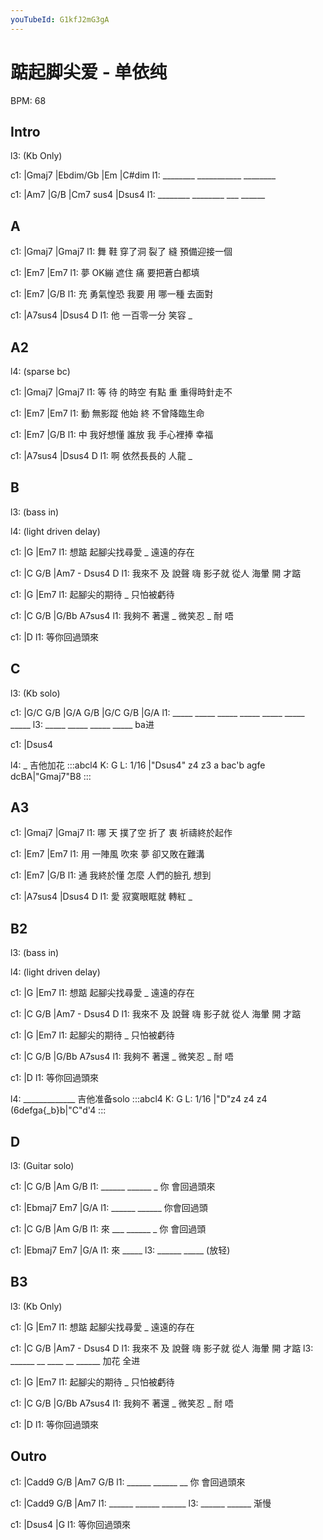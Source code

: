```yaml
---
youTubeId: G1kfJ2mG3gA
---
```


# 踮起脚尖爱 - 单依纯

BPM: 68

## Intro

l3: (Kb Only)

c1: |Gmaj7   |Ebdim/Gb   |Em      |C#dim
l1:  ________ ___________ ________

c1: |Am7     |G/B     |Cm7 sus4  |Dsus4
l1:  ________ ________ ___ ______

## A

c1:   |Gmaj7          |Gmaj7
l1: 舞 鞋 穿了洞  裂了 縫 預備迎接一個

c1: |Em7         |Em7
l1:  夢 OK繃 遮住 痛 要把蒼白都填

c1: |Em7             |G/B
l1:  充 勇氣惶恐 我要 用 哪一種 去面對

c1: |A7sus4       |Dsus4  D
l1:  他 一百零一分 笑容  _

## A2

l4: (sparse bc)

c1:   |Gmaj7          |Gmaj7
l1: 等 待 的時空  有點 重 重得時針走不

c1: |Em7           |Em7
l1:  動 無影蹤 他始 終 不曾降臨生命

c1: |Em7             |G/B
l1:  中 我好想懂 誰放 我 手心裡捧 幸福

c1: |A7sus4       |Dsus4  D
l1:  啊 依然長長的 人龍  _

## B

l3: (bass in)

l4: (light driven delay)

c1:     |G             |Em7
l1: 想踮 起腳尖找尋愛 _ 遠遠的存在

c1:       |C       G/B       |Am7  -    Dsus4 D
l1: 我來不 及 說聲 嗨  影子就 從人 海暈 開    才踮

c1: |G             |Em7
l1:  起腳尖的期待 _ 只怕被虧待

c1:       |C      G/B     |G/Bb A7sus4
l1: 我夠不 著還 _ 微笑忍 _ 耐         唔

c1: |D
l1:    等你回過頭來

## C

l3: (Kb solo)

c1: |G/C   G/B  |G/A   G/B  |G/C   G/B  |G/A
l1:  _____ _____ _____ _____ _____ _____ _____
l3:  _____ _____ _____ _____ ba进

c1: |Dsus4

l4: _ 吉他加花
:::abcl4
K: G
L: 1/16
|"Dsus4" z4 z3 a bac'b agfe dcBA|"Gmaj7"B8
:::

## A3

c1:   |Gmaj7          |Gmaj7
l1: 哪 天 撲了空  折了 衷 祈禱終於起作

c1: |Em7           |Em7
l1:  用 一陣風 吹來 夢 卻又敗在難溝

c1: |Em7             |G/B
l1:  通 我終於懂 怎麼 人們的臉孔 想到

c1: |A7sus4       |Dsus4  D
l1:  愛 寂寞眼眶就 轉紅  _

## B2

l3: (bass in)

l4: (light driven delay)

c1:     |G             |Em7
l1: 想踮 起腳尖找尋愛 _ 遠遠的存在

c1:       |C       G/B       |Am7  -    Dsus4 D
l1: 我來不 及 說聲 嗨  影子就 從人 海暈 開    才踮

c1: |G             |Em7
l1:  起腳尖的期待 _ 只怕被虧待

c1:       |C      G/B     |G/Bb A7sus4
l1: 我夠不 著還 _ 微笑忍 _ 耐         唔

c1: |D
l1:    等你回過頭來

l4: _____________ 吉他准备solo
:::abcl4
K: G
L: 1/16
|"D"z4 z4 z4 (6defga{_b}b|"C"d'4
:::

## D

l3: (Guitar solo)

c1: |C      G/B   |Am   G/B
l1:  ______ ______ _ 你 會回過頭來

c1: |Ebmaj7 Em7   |G/A
l1:  ______ ______    你會回過頭

c1: |C      G/B   |Am   G/B
l1:  來 ___ ______ _ 你 會回過頭

c1: |Ebmaj7 Em7   |G/A
l1:  來     _____
l3:  ______ _____  (放轻)

## B3

l3: (Kb Only)

c1:     |G             |Em7
l1: 想踮 起腳尖找尋愛 _ 遠遠的存在

c1:       |C       G/B       |Am7  -    Dsus4 D
l1: 我來不 及 說聲 嗨  影子就 從人 海暈 開    才踮
l3: ______ __ ____ __  ______ 加花 全进

c1: |G             |Em7
l1:  起腳尖的期待 _ 只怕被虧待

c1:       |C      G/B     |G/Bb A7sus4
l1: 我夠不 著還 _ 微笑忍 _ 耐         唔

c1: |D
l1:    等你回過頭來

## Outro

c1: |Cadd9  G/B   |Am7   G/B
l1:  ______ ______ __ 你 會回過頭來

c1: |Cadd9  G/B   |Am7
l1:  ______ ______ ______
l3:  ______ ______ 渐慢

c1: |Dsus4         |G
l1:    等你回過頭來
